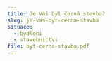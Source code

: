 ```yaml
---
title: Je Váš byt černá stavba?
slug: je-vas-byt-cerna-stavba
situace:
  - bydleni
  - stavebnictvi
file: byt-cerna-stavba.pdf
---
```

